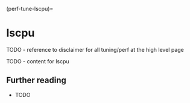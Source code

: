 (perf-tune-lscpu)=
# lscpu

TODO - reference to disclaimer for all tuning/perf at the high level page

TODO - content for lscpu

## Further reading

* TODO
